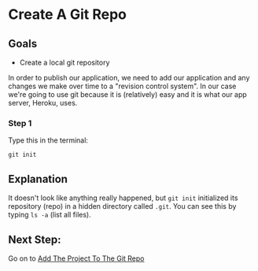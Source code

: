 # Create A Git Repo
## Goals
* Create a local git repository

In order to publish our application, we need to add our application and any changes we make over time to a 
"revision control system". In our case we're going to use git because it is (relatively) easy and it is what our 
app server, Heroku, uses.

### Step 1
Type this in the terminal:

```text
git init
```

## Explanation
It doesn't look like anything really happened, but `git init` initialized its repository (repo) in a hidden directory 
called `.git`. You can see this by typing `ls -a` (list all files).

## Next Step:
Go on to [Add The Project To The Git Repo](add_the_project_to_the_git_repo)
